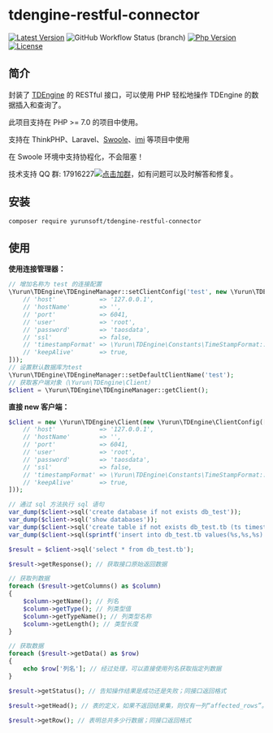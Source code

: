 # tdengine-restful-connector

[![Latest Version](https://poser.pugx.org/yurunsoft/tdengine-restful-connector/v/stable)](https://packagist.org/packages/yurunsoft/tdengine-restful-connector)
![GitHub Workflow Status (branch)](https://img.shields.io/github/workflow/status/Yurunsoft/tdengine-restful-connector/ci/dev)
[![Php Version](https://img.shields.io/badge/php-%3E=7.0-brightgreen.svg)](https://secure.php.net/)
[![License](https://img.shields.io/github/license/Yurunsoft/tdengine-restful-connector.svg)](https://github.com/Yurunsoft/tdengine-restful-connector/blob/master/LICENSE)

## 简介

封装了 [TDEngine](https://github.com/taosdata/TDengine) 的 RESTful 接口，可以使用 PHP 轻松地操作 TDEngine 的数据插入和查询了。

此项目支持在 PHP >= 7.0 的项目中使用。

支持在 ThinkPHP、Laravel、[Swoole](https://github.com/swoole/swoole-src)、[imi](https://github.com/imiphp/imi) 等项目中使用

在 Swoole 环境中支持协程化，不会阻塞！

技术支持 QQ 群: 17916227[![点击加群](https://pub.idqqimg.com/wpa/images/group.png "点击加群")](https://jq.qq.com/?_wv=1027&k=5wXf4Zq)，如有问题可以及时解答和修复。

## 安装

`composer require yurunsoft/tdengine-restful-connector`

## 使用

**使用连接管理器：**

```php
// 增加名称为 test 的连接配置
\Yurun\TDEngine\TDEngineManager::setClientConfig('test', new \Yurun\TDEngine\ClientConfig([
    // 'host'            => '127.0.0.1',
    // 'hostName'        => '',
    // 'port'            => 6041,
    // 'user'            => 'root',
    // 'password'        => 'taosdata',
    // 'ssl'             => false,
    // 'timestampFormat' => \Yurun\TDEngine\Constants\TimeStampFormat::LOCAL_STRING,
    // 'keepAlive'       => true,
]));
// 设置默认数据库为test
\Yurun\TDEngine\TDEngineManager::setDefaultClientName('test');
// 获取客户端对象（\Yurun\TDEngine\Client）
$client = \Yurun\TDEngine\TDEngineManager::getClient();
```

**直接 new 客户端：**

```php
$client = new \Yurun\TDEngine\Client(new \Yurun\TDEngine\ClientConfig([
    // 'host'            => '127.0.0.1',
    // 'hostName'        => '',
    // 'port'            => 6041,
    // 'user'            => 'root',
    // 'password'        => 'taosdata',
    // 'ssl'             => false,
    // 'timestampFormat' => \Yurun\TDEngine\Constants\TimeStampFormat::LOCAL_STRING,
    // 'keepAlive'       => true,
]));

// 通过 sql 方法执行 sql 语句
var_dump($client->sql('create database if not exists db_test'));
var_dump($client->sql('show databases'));
var_dump($client->sql('create table if not exists db_test.tb (ts timestamp, temperature int, humidity float)'));
var_dump($client->sql(sprintf('insert into db_test.tb values(%s,%s,%s)', time() * 1000, mt_rand(), mt_rand() / mt_rand())));

$result = $client->sql('select * from db_test.tb');

$result->getResponse(); // 获取接口原始返回数据

// 获取列数据
foreach ($result->getColumns() as $column)
{
    $column->getName(); // 列名
    $column->getType(); // 列类型值
    $column->getTypeName(); // 列类型名称
    $column->getLength(); // 类型长度
}

// 获取数据
foreach ($result->getData() as $row)
{
    echo $row['列名']; // 经过处理，可以直接使用列名获取指定列数据
}

$result->getStatus(); // 告知操作结果是成功还是失败；同接口返回格式

$result->getHead(); // 表的定义，如果不返回结果集，则仅有一列“affected_rows”。（从 2.0.17 版本开始，建议不要依赖 head 返回值来判断数据列类型，而推荐使用 column_meta。在未来版本中，有可能会从返回值中去掉 head 这一项。）；同接口返回格式

$result->getRow(); // 表明总共多少行数据；同接口返回格式
```

